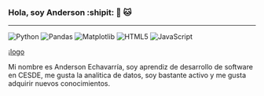 ### Hola, soy Anderson  :shipit: :floppy_disk: :cat:
***
![Python](https://img.shields.io/badge/python-3670A0?style=for-the-badge&logo=python&logoColor=ffdd54) 
![Pandas](https://img.shields.io/badge/pandas-%23150458.svg?style=for-the-badge&logo=pandas&logoColor=white)
![Matplotlib](https://img.shields.io/badge/Matplotlib-%23ffffff.svg?style=for-the-badge&logo=Matplotlib&logoColor=black)
![HTML5](https://img.shields.io/badge/html5-%23E34F26.svg?style=for-the-badge&logo=html5&logoColor=white)
![JavaScript](https://firebasestorage.googleapis.com/v0/b/portafolioaeb.appspot.com/o/AEB.jpg?alt=media&token=5f9a549a-bdfa-4395-9d72-9c482be4e96a)
  
  ¡[logo]()
  
  Mi nombre es Anderson Echavarría, soy aprendiz de desarrollo de software en CESDE, me gusta la analitica de datos, soy bastante activo y me gusta adquirir nuevos conocimientos.
